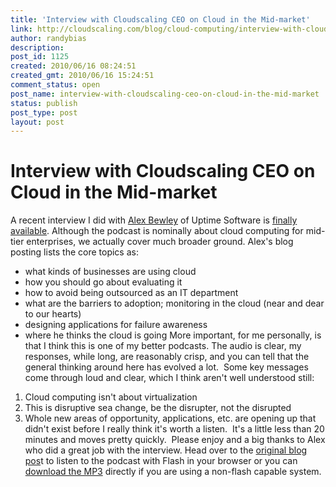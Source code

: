 ```yaml
---
title: 'Interview with Cloudscaling CEO on Cloud in the Mid-market'
link: http://cloudscaling.com/blog/cloud-computing/interview-with-cloudscaling-ceo-on-cloud-in-the-mid-market/
author: randybias
description: 
post_id: 1125
created: 2010/06/16 08:24:51
created_gmt: 2010/06/16 15:24:51
comment_status: open
post_name: interview-with-cloudscaling-ceo-on-cloud-in-the-mid-market
status: publish
post_type: post
layout: post
---
```


# Interview with Cloudscaling CEO on Cloud in the Mid-market

A recent interview I did with [Alex Bewley](http://www.uptimesoftware.com/uptimeblog/the-uptime-bloggers/) of Uptime Software is [finally available](http://www.uptimesoftware.com/uptimeblog/it-operations/interview-with-randy-bias-ceo-of-cloudscaling/). Although the podcast is nominally about cloud computing for mid-tier enterprises, we actually cover much broader ground. Alex's blog posting lists the core topics as: 

  * what kinds of businesses are using cloud
  * how you should go about evaluating it
  * how to avoid being outsourced as an IT department
  * what are the barriers to adoption; monitoring in the cloud (near and dear to our hearts)
  * designing applications for failure awareness
  * where he thinks the cloud is going
More important, for me personally, is that I think this is one of my better podcasts. The audio is clear, my responses, while long, are reasonably crisp, and you can tell that the general thinking around here has evolved a lot.  Some key messages come through loud and clear, which I think aren't well understood still: 
  1. Cloud computing isn't about virtualization
  2. This is disruptive sea change, be the disrupter, not the disrupted
  3. Whole new areas of opportunity, applications, etc. are opening up that didn't exist before
I really think it's worth a listen.  It's a little less than 20 minutes and moves pretty quickly.  Please enjoy and a big thanks to Alex who did a great job with the interview. Head over to the [original blog pos](http://www.uptimesoftware.com/uptimeblog/it-operations/interview-with-randy-bias-ceo-of-cloudscaling/)t to listen to the podcast with Flash in your browser or you can [download the MP3](http://www.uptimesoftware.com/uptimeblog/wp-content/uploads/2010/06/uptimesoftware-RandyBiasPodCast2.mp3) directly if you are using a non-flash capable system.